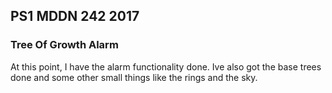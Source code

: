 ## PS1 MDDN 242 2017

### Tree Of Growth Alarm

At this point, I have the alarm functionality done. Ive also got the base trees done and some other small things like the rings and the sky. 